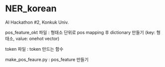 # NER_korean
AI Hackathon #2, Konkuk Univ.

pos_feature_okt 파일 : 형태소 단위로 pos mapping 후 dictionary 만들기 
(key: 형태소, value: onehot vector)

token 파일 : token 만드는 함수

make_pos_feaure.py : pos_feature 만들기

